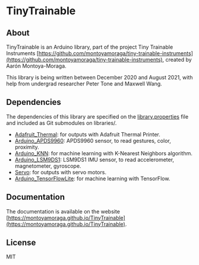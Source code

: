 # TinyTrainable

## About

TinyTrainable is an Arduino library, part of the project Tiny Trainable Instruments [https://github.com/montoyamoraga/tiny-trainable-instruments](https://github.com/montoyamoraga/tiny-trainable-instruments), created by Aarón Montoya-Moraga.

This library is being written between December 2020 and August 2021, with help from undergrad researcher Peter Tone and Maxwell Wang.

## Dependencies

The dependencies of this library are specified on the [library.properties](library.properties) file and included as Git submodules on libraries/.

* [Adafruit_Thermal](https://github.com/adafruit/Adafruit-Thermal-Printer-Library): for outputs with Adafruit Thermal Printer.
* [Arduino_APDS9960](https://github.com/arduino-libraries/Arduino_APDS9960): APDS9960 sensor, to read gestures, color, proximity.
* [Arduino_KNN](https://github.com/arduino-libraries/Arduino_KNN): for machine learning with K-Nearest Neighbors algorithm.
* [Arduino_LSM9DS1](https://github.com/arduino-libraries/Arduino_LSM9DS1): LSM9DS1 IMU sensor, to read accelerometer, magnetometer, gyroscope.
* [Servo](https://github.com/arduino-libraries/Servo): for outputs with servo motors.
* [Arduino_TensorFlowLite](https://www.arduino.cc/reference/en/libraries/arduino_tensorflowlite/): for machine learning with TensorFlow.

## Documentation

The documentation is available on the website [https://montoyamoraga.github.io/TinyTrainable](https://montoyamoraga.github.io/TinyTrainable).

## License

MIT
